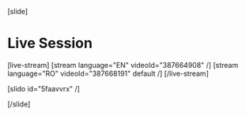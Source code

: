 [slide]
# Live Session

[live-stream]
[stream language="EN" videoId="387664908"  /]
[stream language="RO" videoId="387668191" default /]
[/live-stream]

[slido id="5faavvrx" /]

[/slide]